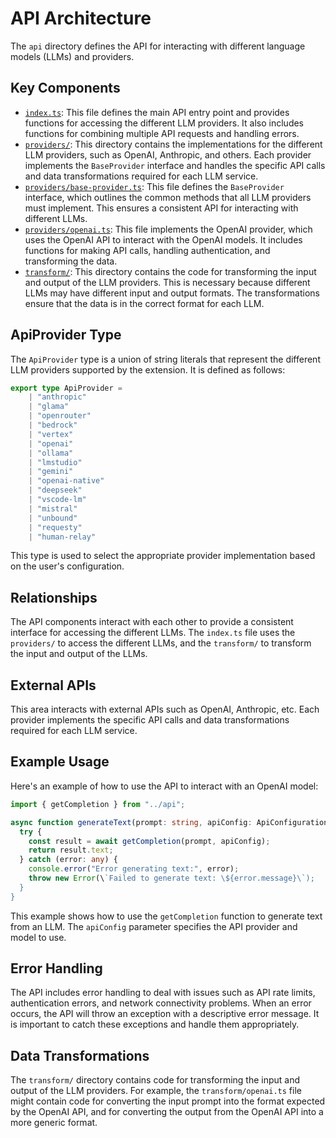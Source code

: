 # API Architecture

The `api` directory defines the API for interacting with different language models (LLMs) and providers.

## Key Components

*   [`index.ts`](../src/api/index.ts): This file defines the main API entry point and provides functions for accessing the different LLM providers. It also includes functions for combining multiple API requests and handling errors.
*   [`providers/`](../src/api/providers/): This directory contains the implementations for the different LLM providers, such as OpenAI, Anthropic, and others. Each provider implements the `BaseProvider` interface and handles the specific API calls and data transformations required for each LLM service.
*   [`providers/base-provider.ts`](../src/api/providers/base-provider.ts): This file defines the `BaseProvider` interface, which outlines the common methods that all LLM providers must implement. This ensures a consistent API for interacting with different LLMs.
*   [`providers/openai.ts`](../src/api/providers/openai.ts): This file implements the OpenAI provider, which uses the OpenAI API to interact with the OpenAI models. It includes functions for making API calls, handling authentication, and transforming the data.
*   [`transform/`](../src/api/transform/): This directory contains the code for transforming the input and output of the LLM providers. This is necessary because different LLMs may have different input and output formats. The transformations ensure that the data is in the correct format for each LLM.

## ApiProvider Type

The `ApiProvider` type is a union of string literals that represent the different LLM providers supported by the extension. It is defined as follows:

```typescript
export type ApiProvider =
	| "anthropic"
	| "glama"
	| "openrouter"
	| "bedrock"
	| "vertex"
	| "openai"
	| "ollama"
	| "lmstudio"
	| "gemini"
	| "openai-native"
	| "deepseek"
	| "vscode-lm"
	| "mistral"
	| "unbound"
	| "requesty"
	| "human-relay"
```

This type is used to select the appropriate provider implementation based on the user's configuration.

## Relationships

The API components interact with each other to provide a consistent interface for accessing the different LLMs. The `index.ts` file uses the `providers/` to access the different LLMs, and the `transform/` to transform the input and output of the LLMs.

## External APIs

This area interacts with external APIs such as OpenAI, Anthropic, etc. Each provider implements the specific API calls and data transformations required for each LLM service.

## Example Usage

Here's an example of how to use the API to interact with an OpenAI model:

```typescript
import { getCompletion } from "../api";

async function generateText(prompt: string, apiConfig: ApiConfiguration) {
  try {
    const result = await getCompletion(prompt, apiConfig);
    return result.text;
  } catch (error: any) {
    console.error("Error generating text:", error);
    throw new Error(\`Failed to generate text: \${error.message}\`);
  }
}
```

This example shows how to use the `getCompletion` function to generate text from an LLM. The `apiConfig` parameter specifies the API provider and model to use.

## Error Handling

The API includes error handling to deal with issues such as API rate limits, authentication errors, and network connectivity problems. When an error occurs, the API will throw an exception with a descriptive error message. It is important to catch these exceptions and handle them appropriately.

## Data Transformations

The `transform/` directory contains code for transforming the input and output of the LLM providers. For example, the `transform/openai.ts` file might contain code for converting the input prompt into the format expected by the OpenAI API, and for converting the output from the OpenAI API into a more generic format.
